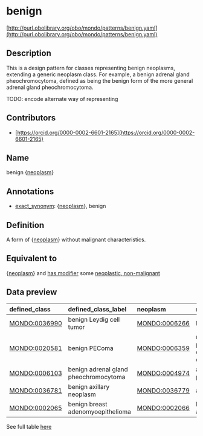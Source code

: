 # benign 

[http://purl.obolibrary.org/obo/mondo/patterns/benign.yaml](http://purl.obolibrary.org/obo/mondo/patterns/benign.yaml)
## Description 



This is a design pattern for classes representing benign neoplasms, extending a generic neoplasm class. For example, a benign adrenal gland pheochromocytoma, defined as being the benign form of the more general adrenal gland pheochromocytoma.

TODO: encode alternate way of representing
## Contributors 
* [https://orcid.org/0000-0002-6601-2165](https://orcid.org/0000-0002-6601-2165) 
## Name 

benign {[neoplasm](http://purl.obolibrary.org/obo/MONDO_0005070)}

## Annotations 

* [exact_synonym](http://www.geneontology.org/formats/oboInOwl#hasExactSynonym): {[neoplasm](http://purl.obolibrary.org/obo/MONDO_0005070)}, benign

## Definition 

A form of {[neoplasm](http://purl.obolibrary.org/obo/MONDO_0005070)} without malignant characteristics.

## Equivalent to 

{[neoplasm](http://purl.obolibrary.org/obo/MONDO_0005070)} and [has modifier](http://purl.obolibrary.org/obo/RO_0002573) some [neoplastic, non-malignant](http://purl.obolibrary.org/obo/PATO_0002096)

## Data preview 
| defined_class                                | defined_class_label                   | neoplasm                                     | neoplasm_label                                              |
|:---------------------------------------------|:--------------------------------------|:---------------------------------------------|:------------------------------------------------------------|
| [MONDO:0036990](http://purl.obolibrary.org/obo/MONDO_0036990) | benign Leydig cell tumor              | [MONDO:0006266](http://purl.obolibrary.org/obo/MONDO_0006266) | Leydig cell tumor                                           |
| [MONDO:0020581](http://purl.obolibrary.org/obo/MONDO_0020581) | benign PEComa                         | [MONDO:0006359](http://purl.obolibrary.org/obo/MONDO_0006359) | neoplasm with perivascular epithelioid cell differentiation |
| [MONDO:0006103](http://purl.obolibrary.org/obo/MONDO_0006103) | benign adrenal gland pheochromocytoma | [MONDO:0004974](http://purl.obolibrary.org/obo/MONDO_0004974) | adrenal gland pheochromocytoma                              |
| [MONDO:0036781](http://purl.obolibrary.org/obo/MONDO_0036781) | benign axillary neoplasm              | [MONDO:0036779](http://purl.obolibrary.org/obo/MONDO_0036779) | axillary neoplasm                                           |
| [MONDO:0002065](http://purl.obolibrary.org/obo/MONDO_0002065) | benign breast adenomyoepithelioma     | [MONDO:0002066](http://purl.obolibrary.org/obo/MONDO_0002066) | breast adenomyoepithelioma                                  |

See full table [here](https://github.com/monarch-initiative/mondo/blob/master/src/patterns/data/matches/benign.tsv) 
